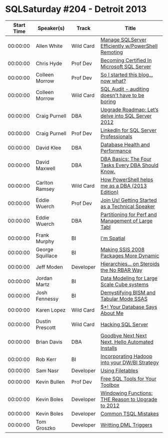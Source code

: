 # SQLSaturday #204 - Detroit 2013
Start Time|Speaker(s)|Track|Title
---|---|---|---
00:00:00|Allen White|Wild Card|[Manage SQLServer Efficiently w/PowerShell Remoting](10033.md)
00:00:00|Chris Hyde|Prof Dev|[Becoming Certified In Microsoft SQL Server](11510.md)
00:00:00|Colleen Morrow|Prof Dev|[So I started this blog... now what?](11761.md)
00:00:00|Colleen Morrow|Wild Card|[SQL Audit - auditing doesn't have to be boring](11763.md)
00:00:00|Craig Purnell|DBA|[Upgrade Roadmap: Let’s delve into SQL Server 2012 ](12004.md)
00:00:00|Craig Purnell|Prof Dev|[LinkedIn for SQL Server Professionals](12005.md)
00:00:00|David Klee|DBA|[Database Health and Performance](12557.md)
00:00:00|David Maxwell|DBA|[DBA Basics: The Four Tasks Every DBA Should Know.](13312.md)
00:00:00|Carlton Ramsey|Wild Card|[How PowerShell helps me as a DBA (2013 Edition)](13653.md)
00:00:00|Eddie Wuerch|Prof Dev|[Join Us! Getting Started as a Technical Speaker](14102.md)
00:00:00|Eddie Wuerch|DBA|[Partitioning for Perf and Management of Large Tabl](14103.md)
00:00:00|Frank Murphy|BI|[I'm Spatial](14302.md)
00:00:00|George Squillace|BI|[Making SSIS 2008 Packages More Dynamic](14468.md)
00:00:00|Jeff Moden|Developer|[Hierarchies... on Steroids the No RBAR Way](16045.md)
00:00:00|Jordan Martz|BI|[ Data Modeling for Large Scale Cube systems ](17352.md)
00:00:00|Josh Fennessy|BI|[Demystifying BISM and Tabular Mode SSAS](17516.md)
00:00:00|Karen Lopez|Wild Card|[$*! Your Database Says About Me](17882.md)
00:00:00|Dustin Prescott|Wild Card|[Hacking SQL Server](22297.md)
00:00:00|Brian Davis|DBA|[Goodbye Next Next Next, Hello Automated Installs](22662.md)
00:00:00|Rob Kerr|BI|[Incorporating Hadoop into your DW/BI Strategy](23083.md)
00:00:00|Sam Nasr|Developer|[Using Filetables](23843.md)
00:00:00|Kevin Bullen|Prof Dev|[Free SQL Tools for Your Toolbox](25094.md)
00:00:00|Kevin Boles|Developer|[Windowing Functions: THE Reason to Upgrade to 2012](26169.md)
00:00:00|Kevin Boles|Developer|[Common TSQL Mistakes](26170.md)
00:00:00|Tom Groszko|Developer|[Writting DML Triggers](26984.md)
